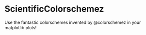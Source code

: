 # ScientificColorschemez
Use the fantastic colorschemes invented by @colorschemez in your matplotlib plots!
